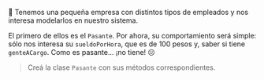 :office: Tenemos una pequeña empresa con distintos tipos de empleados y nos interesa modelarlos en nuestro sistema.

El primero de ellos es el `Pasante`. Por ahora, su comportamiento será simple: sólo nos interesa su `sueldoPorHora`, que es de 100 pesos y, saber si tiene `genteACargo`. Como es pasante... ¡no tiene! :confounded: 

> Creá la clase `Pasante` con sus métodos correspondientes.